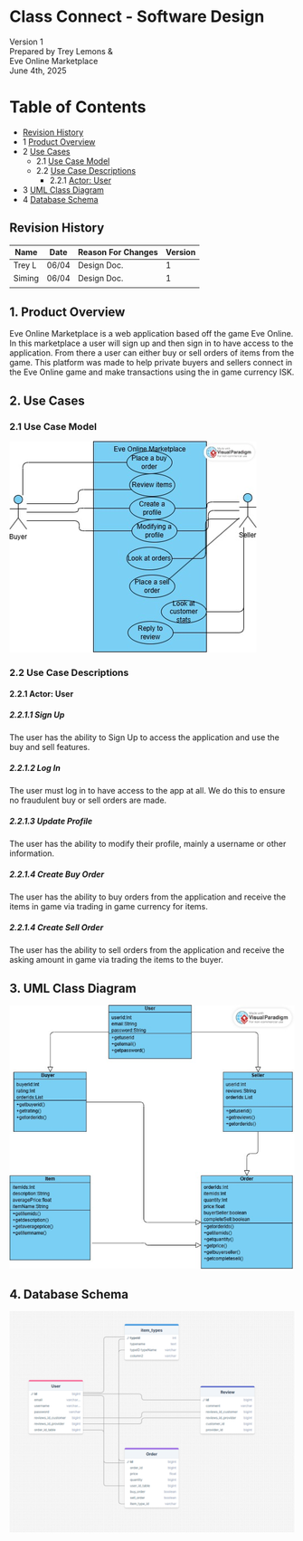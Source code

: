 # Class Connect - Software Design 

Version 1  
Prepared by Trey  Lemons & \
Eve Online Marketplace\
June 4th, 2025

Table of Contents
=================
* [Revision History](#revision-history)
* 1 [Product Overview](#1-product-overview)
* 2 [Use Cases](#2-use-cases)
  * 2.1 [Use Case Model](#21-use-case-model)
  * 2.2 [Use Case Descriptions](#22-use-case-descriptions)
    * 2.2.1 [Actor: User ](#221-actor-User)
* 3 [UML Class Diagram](#3-uml-class-diagram)
* 4 [Database Schema](#4-database-schema)

## Revision History
| Name | Date    | Reason For Changes  | Version   |
| ---- | ------- | ------------------- | --------- |
|  Trey L  | 06/04   |Design Doc.      |    1      |
|   Siming   | 06/04        |  Design Doc.                   |      1     |
|      |         |                     |           |

## 1. Product Overview
Eve Online Marketplace is a web application based off the game Eve Online. In this marketplace a user will sign up and then sign in to have access to the application. From there a user can either buy or sell orders of items from the game. This platform was made to help private buyers and sellers connect in the Eve Online game and make transactions using the in game currency ISK.

## 2. Use Cases
### 2.1 Use Case Model
![Use Case Model](https://github.com/nomekop65/su25-team9/blob/main/project_design_doc/usercasediagram.jpg?raw=true)

### 2.2 Use Case Descriptions

#### 2.2.1 Actor: User
##### 2.2.1.1 Sign Up
The user has the ability to Sign Up to access the application and use the buy and sell features.
##### 2.2.1.2 Log In
The user must log in to have access to the app at all. We do this to ensure no fraudulent buy or sell orders are made.
##### 2.2.1.3 Update Profile
The user has the ability to modify their profile, mainly a username or other information.
##### 2.2.1.4 Create Buy Order
The user has the ability to buy orders from the application and receive the items in game via trading in game currency for items.
##### 2.2.1.4 Create Sell Order
The user has the ability to sell orders from the application and receive the asking amount in game via trading the items to the buyer. 

## 3. UML Class Diagram
![UML Class Diagram](https://github.com/nomekop65/su25-team9/blob/main/project_design_doc/UML%20Diagram.jpg?raw=true)
## 4. Database Schema
![Database Schema](https://github.com/nomekop65/su25-team9/blob/main/project_design_doc/UPDATEDSCHEMA2.png?raw=true)
